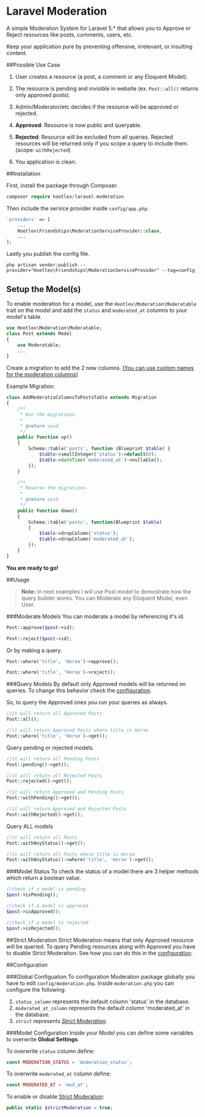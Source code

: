 # Laravel Moderation
A simple Moderation System for Laravel 5.* that allows you to Approve or Reject resources like posts, comments, users, etc.

Keep your application pure by preventing offensive, irrelevant, or insulting content.

##Possible Use Case

1. User creates a resource (a post, a comment or any Eloquent Model).
2. The resource is pending and invisible in website (ex. `Post::all()` returns only approved posts).
3. Admin/Moderator/etc decides if the resource will be approved or rejected.

  1. **Approved**: Resource is now public and queryable.
  2. **Rejected**: Resource will be excluded from all queries. Rejected resources will be returned only if you scope a query to include them. (scope: `withRejected`)

4. You application is clean.

##Installation

First, install the package through Composer.

```php
composer require hootlex/laravel-moderation
```

Then include the service provider inside `config/app.php`.

```php
'providers' => [
    ...
    Hootlex\Friendships\ModerationServiceProvider::class,
    ...
];
```
Lastly you publish the config file.

```
php artisan vendor:publish --provider="Hootlex\Friendships\ModerationServiceProvider" --tag=config
```


## Setup the Model(s)

To enable moderation for a model, use the `Hootlex\Moderation\Moderatable` trait on the model and add the `status` and `moderated_at` columns to your model's table.
```php
use Hootlex\Moderation\Moderatable;
class Post extends Model
{
    use Moderatable;
    ...
}
```

Create a migration to add the 2 new columns. [(You can use custom names for the moderation columns)](#configuration)

Example Migration:
```php
class AddModeratioColumnsToPostsTable extends Migration
{
    /**
     * Run the migrations.
     *
     * @return void
     */
    public function up()
    {
        Schema::table('posts', function (Blueprint $table) {
            $table->smallInteger('status')->default(0);
            $table->dateTime('moderated_at')->nullable();
        });
    }

    /**
     * Reverse the migrations.
     *
     * @return void
     */
    public function down()
    {
        Schema::table('posts', function(Blueprint $table)
        {
            $table->dropColumn('status');
            $table->dropColumn('moderated_at');
        });
    }
}
```

**You are ready to go!**

##Usage
> **Note:** In next examples I will use Post model to demostrate how the query builder works. You can Moderate any Eloquent Model, even User. 

###Moderate Models
You can moderate a model by referencing it's id.
```php
Post::approve($post->id);

Post::reject($post->id);
```
Or by making a query.
```php
Post::where('title', 'Horse')->approve();

Post::where('title', 'Horse')->reject();
```

###Query Models
By default only Approved models will be returned on queries. To change this behavior check the [configuration](#configuration).

So, to query the Approved ones you run your queries as always.
```php
//it will return all Approved Posts
Post::all();

//it will return Approved Posts where title is Horse
Post::where('title', 'Horse')->get();
```
Query pending or rejected models.
```php
//it will return all Pending Posts
Post::pending()->get();

//it will return all Rejected Posts
Post::rejected()->get();

//it will return Approved and Pending Posts
Post::withPending()->get();

//it will return Approved and Rejected Posts
Post::withRejected()->get();
```
Query ALL models
```php
//it will return all Posts
Post::withAnyStatus()->get();

//it will return all Posts where title is Horse
Post::withAnyStatus()->where('title', 'Horse')->get();
```

###Model Status
To check the status of a model there are 3 helper methods which return a boolean value.
```php
//check if a model is pending
$post->isPending();

//check if a model is approved
$post->isApproved();

//check if a model is rejected
$post->isRejected();
```

##Strict Moderation
Strict Moderation means that only Approved resource will be queried. To query Pending resources along with Approved you have to disable Strict Moderation. See how you can do this in the [configuration](#configuration).

##Configuration

###Global Configuation
To configuration Moderation package globally you have to edit `config/moderation.php`.
Inside `moderation.php` you can configure the following:

1. `status_column` represents the default column 'status' in the database. 
2. `moderated_at_column` represents the default column 'moderated_at' in the database.
3. `strict` represents [*Strict Moderation*](#strict-moderation).

###Model Configuration
Inside your Model you can define some variables to overwrite **Global Settings**.

To overwrite `status` column define:
```php
const MODERATION_STATUS = 'moderation_status';
```

To overwrite `moderated_at` column define:
```php
const MODERATED_AT = 'mod_at';
```

To enable or disable [Strict Moderation](#strict-moderation):
```php
public static $strictModeration = true;
```
